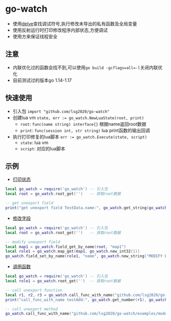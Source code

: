 # go-watch
* 使用[delve](https://github.com/go-delve/delve)查找调试符号,执行修改未导出的私有函数及全局变量
* 使用反射运行时打印修改程序内部状态,方便调试
* 使用方来保证线程安全

## 注意
* 内联优化过的函数会找不到,可以使用`go build -gcflags=all=-l`关闭内联优化
* 目前测试过的版本go 1.14-1.17


## 快速使用
* 引入包 `import "github.com/lsg2020/go-watch"`
* 创建lua vm `state, err := go_watch.NewLuaState(root, print)`
    * `root`: `func(name string) interface{}` 根据name返回root数据
    * `print`: `func(session int, str string)` lua print函数的输出回调
* 执行打印修复的lua脚本 `err := go_watch.Execute(state, script)`
    * `state`: lua vm
    * `script`: 对应的lua脚本

## 示例

* [打印状态](https://github.com/lsg2020/go-watch/blob/master/examples/modify.go)

``` lua
local go_watch = require('go_watch') -- 引入包
local root = go_watch.root_get('')   -- 获取root数据

-- get unexport field
print("get unexport field TestData.name:", go_watch.get_string(go_watch.field_get_by_name(root, "name")))
```

* [修改字段](https://github.com/lsg2020/go-watch/blob/master/examples/modify.go)

```lua
local go_watch = require('go_watch') -- 引入包
local root = go_watch.root_get('')   -- 获取root数据

-- modify unexport field
local map1 = go_watch.field_get_by_name(root, "map1")
local role1 = go_watch.map_get(map1, go_watch.new_int32(1))
go_watch.field_set_by_name(role1, "name", go_watch.new_string("MODIFY BY LUA role1"))
```

* [调用函数](https://github.com/lsg2020/go-watch/blob/master/examples/function.go)

```lua
local go_watch = require('go_watch') -- 引入包
local role1 = go_watch.root_get('')  -- 获取root数据

-- call unexport function
local r1, r2, r3 = go_watch.call_func_with_name("github.com/lsg2020/go-watch/examples/module_data.testAdd", false, {go_watch.new_int(1), go_watch.new_int(2)})
print("call_func_with_name testAdd:", go_watch.get_number(r1), go_watch.get_number(r2), go_watch.get_number(r3))

-- call unexport method
go_watch.call_func_with_name("github.com/lsg2020/go-watch/examples/module_data.(*RoleInfo).setName", false, {role1, go_watch.new_string("Name by lua")})
```

